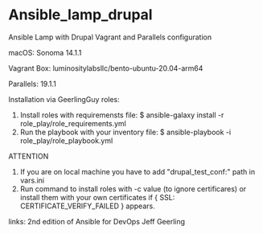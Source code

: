 # Ansible_lamp_drupal
Ansible Lamp with Drupal Vagrant and Parallels configuration

macOS: Sonoma 14.1.1

Vagrant Box: luminositylabsllc/bento-ubuntu-20.04-arm64

Parallels: 19.1.1

Installation via GeerlingGuy roles:
1. Install roles with requiremensts file:
  	$ ansible-galaxy install -r role_play/role_requirements.yml
2. Run the playbook with your inventory file:
  	$ ansible-playbook -i <path to your inventory> role_play/role_playbook.yml


ATTENTION
  1. If you are on local machine you have to add "drupal_test_conf:" path in vars.ini
  2. Run command to install roles with -c value (to ignore certificares) or install them with your own certificates if { SSL: CERTIFICATE_VERIFY_FAILED } appears.

links: 2nd edition of Ansible for DevOps Jeff Geerling
